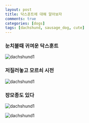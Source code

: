 ```yaml
---
layout: post
title: 닥스훈트에 대해 알아보자
comments: true
categories: [dogs]
tags: [dachshund, sausage_dog, cute]
---
```


### 눈치볼때 귀여운 닥스훈트
![dachshund1](./dachshund1.jpg)

### 저질러놓고 모르쇠 시전
![dachshund1](./dachshund2.jpg)

### 장모종도 있다
![dachshund1](./dachshund3.jpg)

![dachshund1](./dachshund1.jpg)